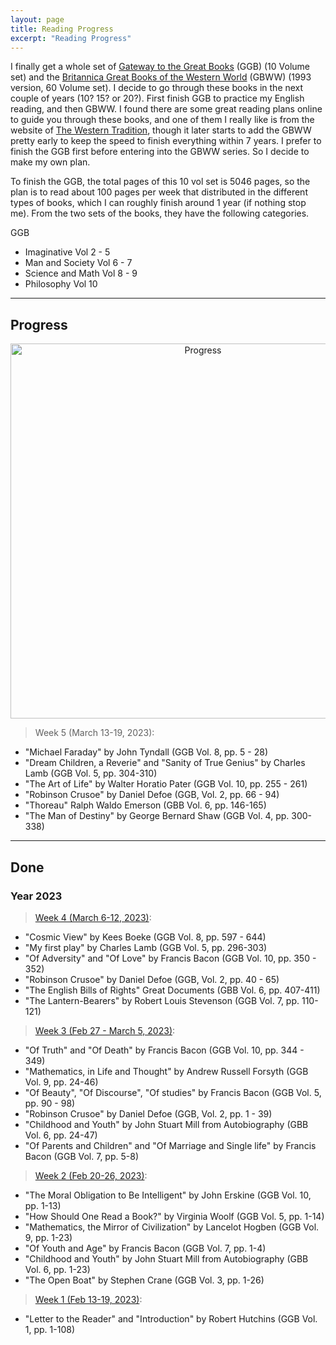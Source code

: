 ```yaml
---
layout: page
title: Reading Progress
excerpt: "Reading Progress"
---
```


I finally get a whole set of [Gateway to the Great Books](https://en.wikipedia.org/wiki/Gateway_to_the_Great_Books) (GGB) (10 Volume set) and the [Britannica Great Books of the Western World](https://en.wikipedia.org/wiki/Great_Books_of_the_Western_World#Second_edition) (GBWW) (1993 version, 60 Volume set). I decide to go through these books in the next couple of years (10? 15? or 20?). First finish GGB to practice my English reading, and then GBWW. I found there are some great reading plans online to guide you through these books, and one of them I really like is from the website of [The Western Tradition](https://westerntradition.wordpress.com/great-books-project/great-books-project-post-index/), though it later starts to add the GBWW pretty early to keep the speed to finish everything within 7 years. I prefer to finish the GGB first before entering into the GBWW series. So I decide to make my own plan. 

To finish the GGB, the total pages of this 10 vol set is 5046 pages, so the plan is to read about 100 pages per week that distributed in the different types of books, which I can roughly finish around 1 year (if nothing stop me). From the two sets of the books, they have the following categories. 

 GGB
 * Imaginative Vol 2 - 5
 * Man and Society Vol 6 - 7
 * Science and Math Vol 8 - 9 
 * Philosophy Vol 10

---

## Progress

<center><img src="https://github.com/qingkaikong/qingkaikong.github.io/raw/main/images/progress.jpg" alt="Progress" style="width: 600px;"/></center>

> Week 5 (March 13-19, 2023): 

* "Michael Faraday" by John Tyndall (GGB Vol. 8, pp. 5 - 28)   
* "Dream Children, a Reverie" and "Sanity of True Genius" by Charles Lamb (GGB  Vol. 5, pp. 304-310)    
* "The Art of Life" by Walter Horatio Pater (GGB Vol. 10, pp. 255 - 261)   
* "Robinson Crusoe" by Daniel Defoe (GGB, Vol. 2, pp. 66 - 94)
* "Thoreau" Ralph Waldo Emerson (GBB Vol. 6, pp. 146-165)  
* "The Man of Destiny" by George Bernard Shaw (GGB Vol. 4, pp. 300-338)  
  
---

## Done

### Year 2023

> [Week 4 (March 6-12, 2023)](https://qingkaikong.github.io/GGB_notes/GGB_week4/): 

* "Cosmic View" by Kees Boeke (GGB Vol. 8, pp. 597 - 644)   
* "My first play" by Charles Lamb (GGB  Vol. 5, pp. 296-303)    
* "Of Adversity" and "Of Love" by Francis Bacon (GGB Vol. 10, pp. 350 - 352)   
* "Robinson Crusoe" by Daniel Defoe (GGB, Vol. 2, pp. 40 - 65)
* "The English Bills of Rights" Great Documents (GBB Vol. 6, pp. 407-411)  
* "The Lantern-Bearers" by Robert Louis Stevenson (GGB Vol. 7, pp. 110-121)  

> [Week 3 (Feb 27 - March 5, 2023)](https://qingkaikong.github.io/GGB_notes/GGB_week3/):  
* "Of Truth" and "Of Death" by Francis Bacon (GGB Vol. 10, pp. 344 - 349)   
* "Mathematics, in Life and Thought" by Andrew Russell Forsyth (GGB  Vol. 9, pp. 24-46)    
* "Of Beauty", "Of Discourse", "Of studies" by Francis Bacon (GGB Vol. 5, pp. 90 - 98)   
* "Robinson Crusoe" by Daniel Defoe (GGB, Vol. 2, pp. 1 - 39)
* "Childhood and Youth" by John Stuart Mill from Autobiography (GBB Vol. 6, pp. 24-47)  
* "Of Parents and Children" and "Of Marriage and Single life" by Francis Bacon (GGB Vol. 7, pp. 5-8)  

> [Week 2 (Feb 20-26, 2023)](https://qingkaikong.github.io/GGB_notes/GGB_week2/): 
* "The Moral Obligation to Be Intelligent" by John Erskine (GGB Vol. 10, pp. 1-13)    
* "How Should One Read a Book?" by Virginia Woolf (GGB Vol. 5, pp. 1-14)    
* "Mathematics, the Mirror of Civilization" by Lancelot Hogben (GGB Vol. 9, pp. 1-23)   
* "Of Youth and Age" by Francis Bacon (GGB Vol. 7, pp. 1-4)    
* "Childhood and Youth" by John Stuart Mill from Autobiography (GBB Vol. 6, pp. 1-23)    
* "The Open Boat" by Stephen Crane (GGB Vol. 3, pp. 1-26)   

> [Week 1 (Feb 13-19, 2023)](https://qingkaikong.github.io/GGB_notes/GGB_week1/):
* "Letter to the Reader" and "Introduction" by Robert Hutchins (GGB Vol. 1, pp. 1-108)  